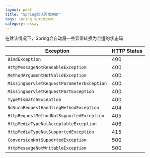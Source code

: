 ```yaml
---
layout: post
title: "Spring默认异常映射"
tags: spring springmvc
category: essay
---
```


在默认情况下，Spring会自动将一些异常转换为合适的状态码

|Exception|HTTP Status|
|---|---|
|`BindException`|400|
|`HttpMessageNotReadableException`|400|
|`MethodArgumentNotValidException`|400|
|`MissingServletRequestParameterException`|400|
|`MissingServletRequestPartException`|400|
|`TypeMismatchException`|400|
|`NoSuchRequestHandlingMethodException`|404|
|`HttpRequestMethodNotSupportedException`|405|
|`HttpMediaTypeNotAcceptableException`|406|
|`HttpMediaTypeNotSupportedException`|415|
|`ConversionNotSupportedException`|500|
|`HttpMessageNotWritableException`|500|